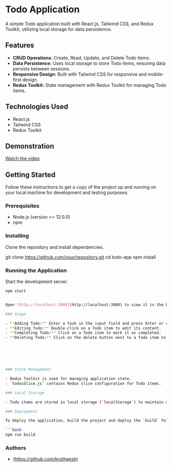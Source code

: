 
# Todo Application

A simple Todo application built with React.js, Tailwind CSS, and Redux Toolkit, utilizing local storage for data persistence.



## Features

- **CRUD Operations:** Create, Read, Update, and Delete Todo items.
- **Data Persistence:** Uses local storage to store Todo items, ensuring data persists between sessions.
- **Responsive Design:** Built with Tailwind CSS for responsive and mobile-first design.
- **Redux Toolkit:** State management with Redux Toolkit for managing Todo items.

## Technologies Used

- React.js
- Tailwind CSS
- Redux Toolkit

## Demonstration

[Watch the video](./videos/demo.mp4)

## Getting Started

Follow these instructions to get a copy of the project up and running on your local machine for development and testing purposes.

### Prerequisites

- Node.js (version >= 12.0.0)
- npm 

### Installing

Clone the repository and install dependencies.


git clone https://github.com/your/repository.git
cd todo-app
npm install


### Running the Application

Start the development server.

```bash
npm start


Open [http://localhost:3000](http://localhost:3000) to view it in the browser.

### Usage

- **Adding Todo:** Enter a task in the input field and press Enter or click the Add button.
- **Editing Todo:** Double-click on a Todo item to edit its content.
- **Completing Todo:** Click on a Todo item to mark it as completed.
- **Deleting Todo:** Click on the delete button next to a Todo item to remove it from the list.






### State Management

- Redux Toolkit is used for managing application state.
- `todosSlice.js` contains Redux slice configuration for Todo items.

### Local Storage

- Todo items are stored in local storage (`localStorage`) to maintain data between browser sessions.

### Deployment

To deploy the application, build the project and deploy the `build` folder to your hosting provider.

```bash
npm run build

```

### Authors

- (https://github.com/krutheesh)



